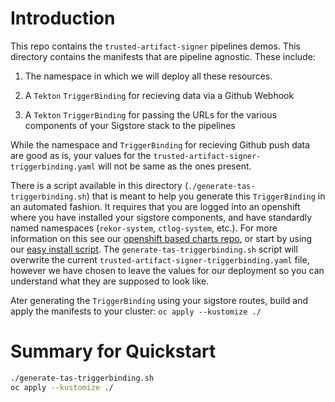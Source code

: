 # Introduction

This repo contains the `trusted-artifact-signer` pipelines demos. This directory contains the manifests that are pipeline agnostic. These include:

1. The namespace in which we will deploy all these resources.

2. A `Tekton` `TriggerBinding` for recieving data via a Github Webhook

3. A `Tekton` `TriggerBinding` for passing the URLs for the various components of your Sigstore stack to the pipelines

While the namespace and `TriggerBinding` for recieving Github push data are good as is, your values for the `trusted-artifact-signer-triggerbinding.yaml` will not be same as the ones present.

There is a script available in this directory (`./generate-tas-triggerbinding.sh`) that is meant to help you generate this `TriggerBinding` in an automated fashion. It requires that you are logged into an openshift where you have installed your sigstore components, and have standardly named namespaces (`rekor-system`, `ctlog-system`, etc.). For more information on this see our [openshift based charts repo](https://github.com/securesign/sigstore-ocp), or start by using our [easy install script](https://github.com/securesign/sigstore-ocp/blob/main/tas-easy-install.sh). The `generate-tas-triggerbinding.sh` script will overwrite the current `trusted-artifact-signer-triggerbinding.yaml` file, however we have chosen to leave the values for our deployment so you can understand what they are supposed to look like.

Ater generating the `TriggerBinding` using your sigstore routes, build and apply the manifests to your cluster: `oc apply --kustomize ./`

# Summary for Quickstart

```bash
./generate-tas-triggerbinding.sh
oc apply --kustomize ./
```